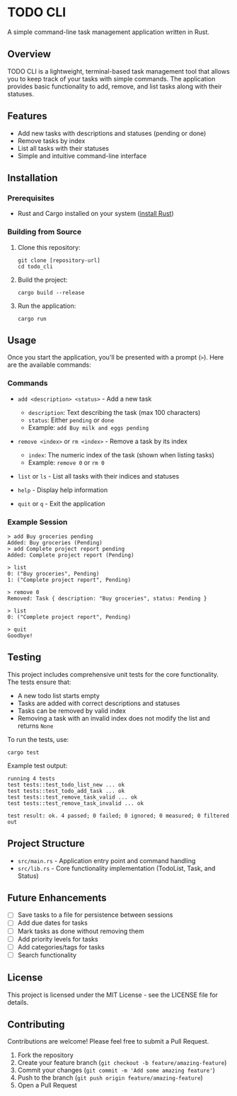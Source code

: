 # TODO CLI

A simple command-line task management application written in Rust.

## Overview

TODO CLI is a lightweight, terminal-based task management tool that allows you to keep track of your tasks with simple
commands. The application provides basic functionality to add, remove, and list tasks along with their statuses.

## Features

- Add new tasks with descriptions and statuses (pending or done)
- Remove tasks by index
- List all tasks with their statuses
- Simple and intuitive command-line interface

## Installation

### Prerequisites

- Rust and Cargo installed on your system ([install Rust](https://www.rust-lang.org/tools/install))

### Building from Source

1. Clone this repository:
   ```
   git clone [repository-url]
   cd todo_cli
   ```

2. Build the project:
   ```
   cargo build --release
   ```

3. Run the application:
   ```
   cargo run
   ```

## Usage

Once you start the application, you'll be presented with a prompt (`>`). Here are the available commands:

### Commands

- `add <description> <status>` - Add a new task
    - `description`: Text describing the task (max 100 characters)
    - `status`: Either `pending` or `done`
    - Example: `add Buy milk and eggs pending`

- `remove <index>` or `rm <index>` - Remove a task by its index
    - `index`: The numeric index of the task (shown when listing tasks)
    - Example: `remove 0` or `rm 0`

- `list` or `ls` - List all tasks with their indices and statuses

- `help` - Display help information
- `quit` or `q` - Exit the application

### Example Session

```
> add Buy groceries pending
Added: Buy groceries (Pending)
> add Complete project report pending
Added: Complete project report (Pending)

> list
0: ("Buy groceries", Pending)
1: ("Complete project report", Pending)

> remove 0
Removed: Task { description: "Buy groceries", status: Pending }

> list
0: ("Complete project report", Pending)

> quit
Goodbye!
```

## Testing

This project includes comprehensive unit tests for the core functionality. The tests ensure that:

- A new todo list starts empty
- Tasks are added with correct descriptions and statuses
- Tasks can be removed by valid index
- Removing a task with an invalid index does not modify the list and returns `None`

To run the tests, use:

```
cargo test
```

Example test output:

```
running 4 tests
test tests::test_todo_list_new ... ok
test tests::test_todo_add_task ... ok
test tests::test_remove_task_valid ... ok
test tests::test_remove_task_invalid ... ok

test result: ok. 4 passed; 0 failed; 0 ignored; 0 measured; 0 filtered out
```

## Project Structure

- `src/main.rs` - Application entry point and command handling
- `src/lib.rs` - Core functionality implementation (TodoList, Task, and Status)

## Future Enhancements

- [ ] Save tasks to a file for persistence between sessions
- [ ] Add due dates for tasks
- [ ] Mark tasks as done without removing them
- [ ] Add priority levels for tasks
- [ ] Add categories/tags for tasks
- [ ] Search functionality

## License

This project is licensed under the MIT License - see the LICENSE file for details.

## Contributing

Contributions are welcome! Please feel free to submit a Pull Request.

1. Fork the repository
2. Create your feature branch (`git checkout -b feature/amazing-feature`)
3. Commit your changes (`git commit -m 'Add some amazing feature'`)
4. Push to the branch (`git push origin feature/amazing-feature`)
5. Open a Pull Request
